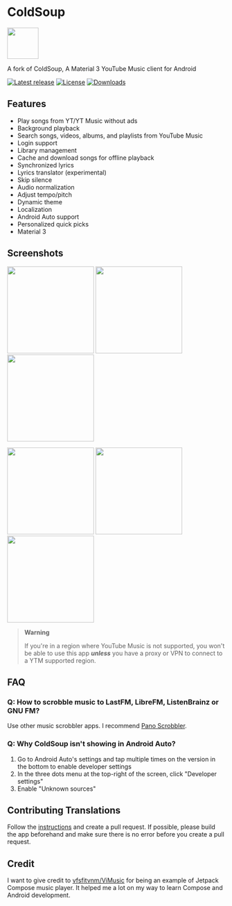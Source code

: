 # ColdSoup

<img src="https://raw.githubusercontent.com/moaxaxx/ColdSoup/dev/app/src/main/res/mipmap-xxxhdpi/ic_launcher_round.webp" height="72">

A fork of ColdSoup, A Material 3 YouTube Music client for Android

[![Latest release](https://img.shields.io/github/v/release/moaxaxx/ColdSoup?include_prereleases)](https://github.com/moaxaxx/ColdSoup/releases)
[![License](https://img.shields.io/github/license/moaxaxx/ColdSoup)](https://www.gnu.org/licenses/gpl-3.0)
[![Downloads](https://img.shields.io/github/downloads/moaxaxx/ColdSoup/total)](https://github.com/moaxaxx/ColdSoup/releases)


<!---[<img src="https://fdroid.gitlab.io/artwork/badge/get-it-on.png" alt="Get it on F-Droid" height="80">](https://f-droid.org/packages/com.zionhuang.music)
[Compare versions](https://github.com/Malopieds/ColdSoup/wiki/App-Versions) --->

## Features

- Play songs from YT/YT Music without ads
- Background playback
- Search songs, videos, albums, and playlists from YouTube Music
- Login support
- Library management
- Cache and download songs for offline playback
- Synchronized lyrics
- Lyrics translator (experimental)
- Skip silence
- Audio normalization
- Adjust tempo/pitch
- Dynamic theme
- Localization
- Android Auto support
- Personalized quick picks
- Material 3

## Screenshots

<p float="left">
  <img src="https://raw.githubusercontent.com/moaxaxx/ColdSoup/dev/fastlane/metadata/android/en-US/images/phoneScreenshots/01.png" width="200" />
  <img src="https://raw.githubusercontent.com/moaxaxx/ColdSoup/dev/fastlane/metadata/android/en-US/images/phoneScreenshots/02.png" width="200" />
  <img src="https://raw.githubusercontent.com/moaxaxx/ColdSoup/dev/fastlane/metadata/android/en-US/images/phoneScreenshots/03.png" width="200" />
</p>
<p float="left">
  <img src="https://raw.githubusercontent.com/moaxaxx/ColdSoup/dev/fastlane/metadata/android/en-US/images/phoneScreenshots/04.png" width="200" />
  <img src="https://raw.githubusercontent.com/moaxaxx/ColdSoup/dev/fastlane/metadata/android/en-US/images/phoneScreenshots/05.png" width="200" />
  <img src="https://raw.githubusercontent.com/moaxaxx/ColdSoup/dev/fastlane/metadata/android/en-US/images/phoneScreenshots/06.png" width="200" />
</p>

> **Warning**
>
>If you're in a region where YouTube Music is not supported, you won't be able to use this app
***unless*** you have a proxy or VPN to connect to a YTM supported region.

## FAQ

### Q: How to scrobble music to LastFM, LibreFM, ListenBrainz or GNU FM?

Use other music scrobbler apps. I
recommend [Pano Scrobbler](https://play.google.com/store/apps/details?id=com.arn.scrobble).

### Q: Why ColdSoup isn't showing in Android Auto?

1. Go to Android Auto's settings and tap multiple times on the version in the bottom to enable
   developer settings
2. In the three dots menu at the top-right of the screen, click "Developer settings"
3. Enable "Unknown sources"

## Contributing Translations

Follow the [instructions](https://developer.android.com/guide/topics/resources/localization) and
create a pull request. If possible, please build the app beforehand and make sure there is no error
before you create a pull request.

<!--- ## Donate

If you like ColdSoup, you're welcome to send a donation. Donations will support the development,
including bug fixes and new features.

<a href="https://liberapay.com/zionhuang"><img src="https://raw.githubusercontent.com/Malopieds/ColdSoup/dev/assets/liberapay.png" alt="Liberapay" height="60" ></a>
<a href="https://www.buymeacoffee.com/zionhuang"><img src="https://raw.githubusercontent.com/Malopieds/ColdSoup/dev/assets/buymeacoffee.png" alt="Liberapay" height="60" ></a> --->

## Credit

I want to give credit to [vfsfitvnm/ViMusic](https://github.com/vfsfitvnm/ViMusic) for being an
example of Jetpack Compose music player. It helped me a lot on my way to learn Compose and
Android development.
